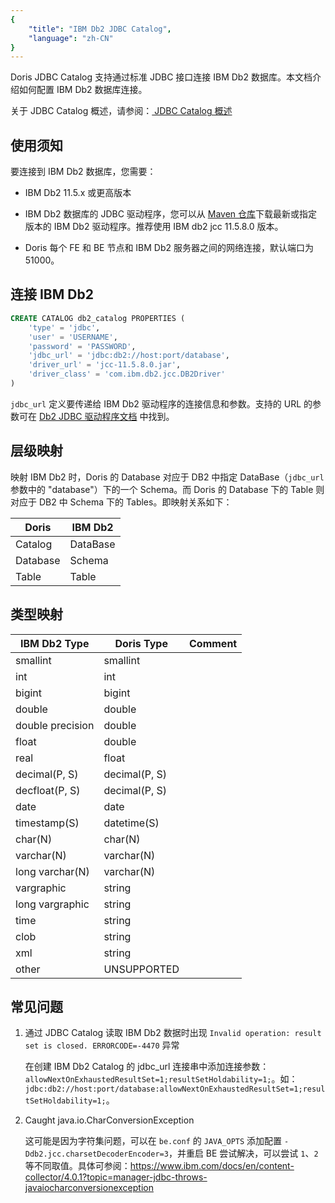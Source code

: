 ```yaml
---
{
    "title": "IBM Db2 JDBC Catalog",
    "language": "zh-CN"
}
---
```


Doris JDBC Catalog 支持通过标准 JDBC 接口连接 IBM Db2 数据库。本文档介绍如何配置 IBM Db2 数据库连接。

关于 JDBC Catalog 概述，请参阅：[ JDBC Catalog 概述](./jdbc-catalog-overview.md)

## 使用须知

要连接到 IBM Db2 数据库，您需要：

* IBM Db2 11.5.x 或更高版本

* IBM Db2 数据库的 JDBC 驱动程序，您可以从 [Maven 仓库](https://mvnrepository.com/artifact/com.ibm.db2/jcc)下载最新或指定版本的 IBM Db2 驱动程序。推荐使用 IBM db2 jcc 11.5.8.0 版本。

* Doris 每个 FE 和 BE 节点和 IBM Db2 服务器之间的网络连接，默认端口为 51000。

## 连接 IBM Db2

```sql
CREATE CATALOG db2_catalog PROPERTIES (
    'type' = 'jdbc',
    'user' = 'USERNAME',
    'password' = 'PASSWORD',
    'jdbc_url' = 'jdbc:db2://host:port/database',
    'driver_url' = 'jcc-11.5.8.0.jar',
    'driver_class' = 'com.ibm.db2.jcc.DB2Driver'
)
```

`jdbc_url` 定义要传递给 IBM Db2 驱动程序的连接信息和参数。支持的 URL 的参数可在 [Db2 JDBC 驱动程序文档](https://www.ibm.com/docs/en/db2-big-sql/5.0?topic=drivers-jdbc-driver) 中找到。

## 层级映射

映射 IBM Db2 时，Doris 的 Database 对应于 DB2 中指定 DataBase（`jdbc_url` 参数中的 "database"）下的一个 Schema。而 Doris 的 Database 下的 Table 则对应于 DB2 中 Schema 下的 Tables。即映射关系如下：

| Doris    | IBM Db2  |
| -------- | -------- |
| Catalog  | DataBase |
| Database | Schema   |
| Table    | Table    |

## 类型映射

| IBM Db2 Type     | Doris Type    | Comment |
| ---------------- | ------------- | ------- |
| smallint         | smallint      |         |
| int              | int           |         |
| bigint           | bigint        |         |
| double           | double        |         |
| double precision | double        |         |
| float            | double        |         |
| real             | float         |         |
| decimal(P, S)    | decimal(P, S) |         |
| decfloat(P, S)   | decimal(P, S) |         |
| date             | date          |         |
| timestamp(S)     | datetime(S)   |         |
| char(N)          | char(N)       |         |
| varchar(N)       | varchar(N)    |         |
| long varchar(N)  | varchar(N)    |         |
| vargraphic       | string        |         |
| long vargraphic  | string        |         |
| time             | string        |         |
| clob             | string        |         |
| xml              | string        |         |
| other            | UNSUPPORTED   |         |

## 常见问题

1. 通过 JDBC Catalog 读取 IBM Db2 数据时出现 `Invalid operation: result set is closed. ERRORCODE=-4470` 异常

   在创建 IBM Db2 Catalog 的 jdbc\_url 连接串中添加连接参数：`allowNextOnExhaustedResultSet=1;resultSetHoldability=1;`。如： `jdbc:db2://host:port/database:allowNextOnExhaustedResultSet=1;resultSetHoldability=1;`。

2. Caught java.io.CharConversionException

    这可能是因为字符集问题，可以在 `be.conf` 的 `JAVA_OPTS` 添加配置 `-Ddb2.jcc.charsetDecoderEncoder=3`，并重启 BE 尝试解决，可以尝试 `1`、`2` 等不同取值。具体可参阅：https://www.ibm.com/docs/en/content-collector/4.0.1?topic=manager-jdbc-throws-javaiocharconversionexception
